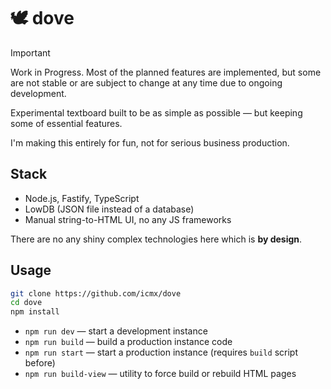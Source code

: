 # 🕊️ dove

> [!IMPORTANT]
> Work in Progress. Most of the planned features are implemented, but some are not stable or are subject to change at any time due to ongoing development.

Experimental textboard built to be as simple as possible — but keeping some of essential features.

I'm making this entirely for fun, not for serious business production.

## Stack

  - Node.js, Fastify, TypeScript
  - LowDB (JSON file instead of a database)
  - Manual string-to-HTML UI, no any JS frameworks

There are no any shiny complex technologies here which is **by design**.

## Usage

```sh
git clone https://github.com/icmx/dove
cd dove
npm install
```

  - `npm run dev` — start a development instance
  - `npm run build` — build a production instance code
  - `npm run start` — start a production instance (requires `build` script before)
  - `npm run build-view` — utility to force build or rebuild HTML pages
